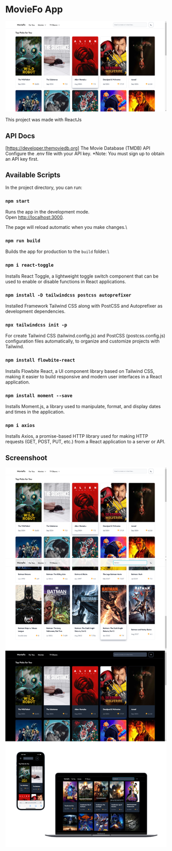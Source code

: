 # MovieFo App

![alt text](image.png)

This project was made with ReactJs

## API Docs

[https://developer.themoviedb.org] The Movie Database (TMDB) API
Configure the .env file with your API key.
\*Note: You must sign up to obtain an API key first.

## Available Scripts

In the project directory, you can run:

### `npm start`

Runs the app in the development mode.\
Open [http://localhost:3000](http://localhost:3000).

The page will reload automatic when you make changes.\

### `npm run build`

Builds the app for production to the `build` folder.\

### `npm i react-toggle`

Installs React Toggle, a lightweight toggle switch component that can be used to enable or disable functions in React applications.

### `npm install -D tailwindcss postcss autoprefixer`

Installed Framework Tailwind CSS along with PostCSS and Autoprefixer as development dependencies.

### `npx tailwindcss init -p`

For create Tailwind CSS (tailwind.config.js) and PostCSS (postcss.config.js) configuration files automatically, to organize and customize projects with Tailwind.

### `npm install flowbite-react`

Installs Flowbite React, a UI component library based on Tailwind CSS, making it easier to build responsive and modern user interfaces in a React application.

### `npm install moment --save`

Installs Moment.js, a library used to manipulate, format, and display dates and times in the application.

### `npm i axios`

Installs Axios, a promise-based HTTP library used for making HTTP requests (GET, POST, PUT, etc.) from a React application to a server or API.

## Screenshoot

![alt text](public/image.png)
![alt text](public/image-1.png)
![alt text](public/image-2.png)
![alt text](public/moviefo.png)
